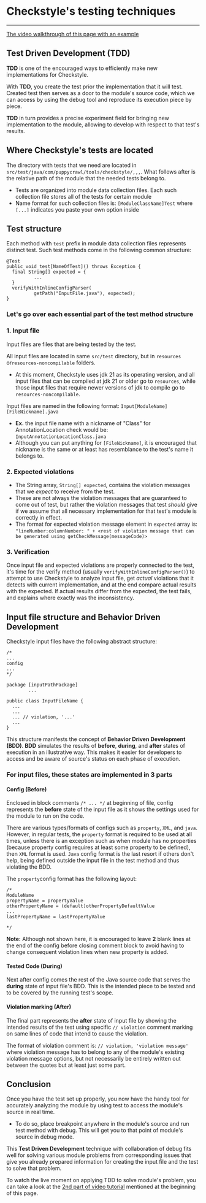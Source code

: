 # Checkstyle's testing techniques

-----------
[The video walkthrough of this page with an example](https://youtu.be/CoMKo1X5daU?si=N9dvNW_sE83gHXKS)

## Test Driven Development (TDD)

**TDD** is one of the encouraged ways to efficiently make new implementations for Checkstyle.

With **TDD**, you create the test prior the implementation that it will test. Created test then
serves as a door to the module's source code, which we can access by using the debug tool and
reproduce its execution piece by piece.

**TDD** in turn provides a precise experiment field for bringing new implementation to the module,
allowing to develop with respect to that test's results.

## Where Checkstyle's tests are located

The directory with tests that we need are located in
`src/test/java/com/puppycrawl/tools/checkstyle/,,,`. What follows after is the
relative path of the module that the needed tests belong to.

- Tests are organized into module data collection files. Each such collection file stores all
  of the tests for certain module
- Name format for such collection files is: `[ModuleClassName]Test` where `[...]` indicates you
  paste your own option inside

## Test structure

Each method with `test` prefix in module data collection files represents distinct test. Such test
methods come in the following common structure:

```text
@Test
public void test[NameOfTest]() throws Exception {
  final String[] expected = {
          ...
  }
  verifyWithInlineConfigParser(
          getPath("InputFile.java"), expected);
}
```

### Let's go over each essential part of the test method structure

### 1. Input file

Input files are files that are being tested by the test.

All input files are located in same `src/test`
directory, but in `resources` or`resources-noncompilable` folders.

- At this moment, Checkstyle uses jdk 21 as its operating version, and all input files that can
  be compiled at jdk 21 or older go to `resources`, while those input files that require newer
  versions of jdk to compile go to `resources-noncompilable`.

Input files are named in the following format: `Input[ModuleName][FileNickname].java`

- **Ex.** the input file name with a nickname of "Class" for AnnotationLocation check
  would be: `InputAnnotationLocationClass.java`
- Although you can put anything for `[FileNickname]`, it is encouraged
  that nickname is the same or at least has resemblance to the test's name it belongs to.

### 2. Expected violations

- The String array, `String[] expected`, contains the violation messages that we *expect* to
  receive from the test.
- These are not always the violation messages that are guaranteed
  to come out of test, but rather the violation messages that test *should* give if we assume
  that all necessary implementation for that test's module is correctly in effect.
- The format for expected violation message element in `expected` array is:\
  `"lineNumber:columnNumber: " + <rest of violation message that can be generated using
  getCheckMessage(messageCode)>`

### 3. Verification

Once input file and expected violations are properly connected to the test, it's time for the
verify method (usually `verifyWithInlineConfigParser()`) to attempt to use Checkstyle to analyze
input file, get *actual* violations that it detects with current implementation, and at the end
compare actual results with the expected. If actual results differ from the expected, the test
fails, and explains where exactly was the inconsistency.

## Input file structure and Behavior Driven Development

Checkstyle input files have the following abstract structure:

```text
/*
...
config
...
*/

package [inputPathPackage]
        ...

public class InputFileName {
  ...  
  ...
  ... // violation, '...'
  ...
}
```

This structure manifests the concept of **Behavior Driven Development (BDD)**. **BDD** simulates
the results of **before**, **during**, and **after** states of execution in an illustrative way.
This makes it easier for developers to access and be aware of source's status on each phase of
execution.

### For input files, these states are implemented in 3 parts

#### Config (Before)

Enclosed in block comments `/* ... */` at beginning of file, config represents the **before**
state of the input file as it shows the settings used for the module to run on the code.

There are various types/formats of configs such as `property`, `XML`, and `java`. However, in
regular tests, the `property` format is required to be used at all times, unless there is an
exception such as when module has no properties (because property config requires at least some
property to be defined), then `XML` format is used. `Java` config format is the last resort if
others don't help, being defined outside the input file in the test method and thus violating the
BDD.

The `property`config format has the following layout:

```text
/*
ModuleName
propertyName = propertyValue
otherPropertyName = (default)otherPropertyDefaultValue
...
lastPropertyName = lastPropertyValue

*/
```

**Note:** Although not shown here, it is encouraged to leave **2** blank lines at the end of
the config before closing comment block to avoid having to change consequent violation lines when
new property is added.

#### Tested Code (During)

Next after config comes the rest of the Java source code that serves the **during** state of
input file's BDD. This is the intended piece to be tested and to be covered by the running test's
scope.

#### Violation marking (After)

The final part represents the **after** state of input file by showing the intended results of the
test using specific `// violation` comment marking on same lines of code that intend to cause the
violation.

The format of violation comment is: `// violation, 'violation message'` where violation message
has to belong to any of the module's existing violation message options, but not necessarily
be entirely written out between the quotes but at least just some part.

## Conclusion

Once you have the test set up properly, you now have the handy tool for accurately analyzing
the module by using test to access the module's source in real time.

- To do so, place breakpoint anywhere in the module's source and run test method with debug.
  This will get you to that point of module's source in debug mode.

This **Test Driven Development** technique with collaboration of debug fits well for solving
various module problems from corresponding issues that give you already prepared information for
creating the input file and the test to solve that problem.

To watch the live moment on applying TDD to solve module's problem, you can take a look at the
[2nd part of video tutorial](https://youtu.be/VnenZbbh1WU?si=wjNjKpMm9WyqQX1C) mentioned at the
beginning of this page.
